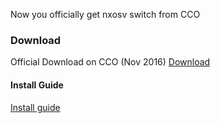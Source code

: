 Now you officially get nxosv switch from CCO

### Download
Official Download on CCO (Nov 2016)
[Download](https://software.cisco.com/download/release.html?mdfid=286312239&flowid=81422&softwareid=282088129&release=7.0(3)I5(1)&relind=AVAILABLE&rellifecycle=&reltype=latest)


#### Install Guide
[Install guide](http://www.cisco.com/c/en/us/td/docs/switches/datacenter/nexus9000/sw/7-x/nx-osv/configuration/guide/b_NX-OSv_9000/b_NX-OSv_chapter_01.html#concept_B4B164C6D62E49A6998ED020531B639B )
